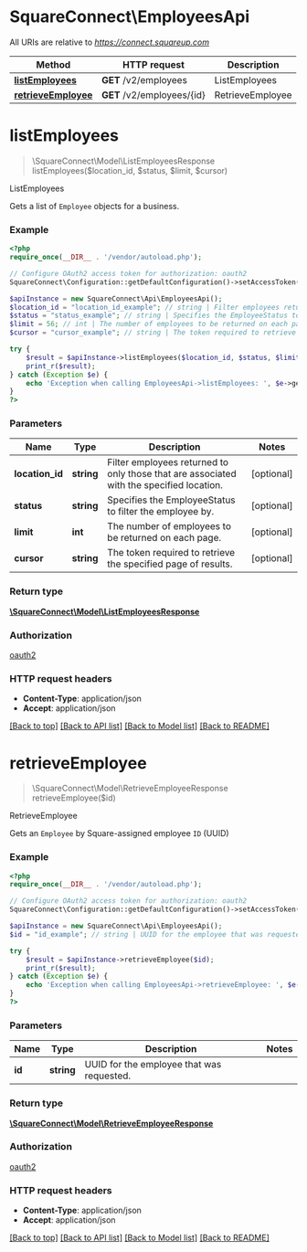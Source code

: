# SquareConnect\EmployeesApi

All URIs are relative to *https://connect.squareup.com*

Method | HTTP request | Description
------------- | ------------- | -------------
[**listEmployees**](EmployeesApi.md#listEmployees) | **GET** /v2/employees | ListEmployees
[**retrieveEmployee**](EmployeesApi.md#retrieveEmployee) | **GET** /v2/employees/{id} | RetrieveEmployee


# **listEmployees**
> \SquareConnect\Model\ListEmployeesResponse listEmployees($location_id, $status, $limit, $cursor)

ListEmployees

Gets a list of `Employee` objects for a business.

### Example
```php
<?php
require_once(__DIR__ . '/vendor/autoload.php');

// Configure OAuth2 access token for authorization: oauth2
SquareConnect\Configuration::getDefaultConfiguration()->setAccessToken('YOUR_ACCESS_TOKEN');

$apiInstance = new SquareConnect\Api\EmployeesApi();
$location_id = "location_id_example"; // string | Filter employees returned to only those that are associated with the specified location.
$status = "status_example"; // string | Specifies the EmployeeStatus to filter the employee by.
$limit = 56; // int | The number of employees to be returned on each page.
$cursor = "cursor_example"; // string | The token required to retrieve the specified page of results.

try {
    $result = $apiInstance->listEmployees($location_id, $status, $limit, $cursor);
    print_r($result);
} catch (Exception $e) {
    echo 'Exception when calling EmployeesApi->listEmployees: ', $e->getMessage(), PHP_EOL;
}
?>
```

### Parameters

Name | Type | Description  | Notes
------------- | ------------- | ------------- | -------------
 **location_id** | **string**| Filter employees returned to only those that are associated with the specified location. | [optional]
 **status** | **string**| Specifies the EmployeeStatus to filter the employee by. | [optional]
 **limit** | **int**| The number of employees to be returned on each page. | [optional]
 **cursor** | **string**| The token required to retrieve the specified page of results. | [optional]

### Return type

[**\SquareConnect\Model\ListEmployeesResponse**](../Model/ListEmployeesResponse.md)

### Authorization

[oauth2](../../README.md#oauth2)

### HTTP request headers

 - **Content-Type**: application/json
 - **Accept**: application/json

[[Back to top]](#) [[Back to API list]](../../README.md#documentation-for-api-endpoints) [[Back to Model list]](../../README.md#documentation-for-models) [[Back to README]](../../README.md)

# **retrieveEmployee**
> \SquareConnect\Model\RetrieveEmployeeResponse retrieveEmployee($id)

RetrieveEmployee

Gets an `Employee` by Square-assigned employee `ID` (UUID)

### Example
```php
<?php
require_once(__DIR__ . '/vendor/autoload.php');

// Configure OAuth2 access token for authorization: oauth2
SquareConnect\Configuration::getDefaultConfiguration()->setAccessToken('YOUR_ACCESS_TOKEN');

$apiInstance = new SquareConnect\Api\EmployeesApi();
$id = "id_example"; // string | UUID for the employee that was requested.

try {
    $result = $apiInstance->retrieveEmployee($id);
    print_r($result);
} catch (Exception $e) {
    echo 'Exception when calling EmployeesApi->retrieveEmployee: ', $e->getMessage(), PHP_EOL;
}
?>
```

### Parameters

Name | Type | Description  | Notes
------------- | ------------- | ------------- | -------------
 **id** | **string**| UUID for the employee that was requested. |

### Return type

[**\SquareConnect\Model\RetrieveEmployeeResponse**](../Model/RetrieveEmployeeResponse.md)

### Authorization

[oauth2](../../README.md#oauth2)

### HTTP request headers

 - **Content-Type**: application/json
 - **Accept**: application/json

[[Back to top]](#) [[Back to API list]](../../README.md#documentation-for-api-endpoints) [[Back to Model list]](../../README.md#documentation-for-models) [[Back to README]](../../README.md)

